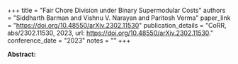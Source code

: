 +++
title = "Fair Chore Division under Binary Supermodular Costs"
authors = "Siddharth Barman and Vishnu V. Narayan and Paritosh Verma"
paper_link = "https://doi.org/10.48550/arXiv.2302.11530"
publication_details = "CoRR, abs/2302.11530, 2023, url: <a href='https://doi.org/10.48550/arXiv.2302.11530' target='_blank'>https://doi.org/10.48550/arXiv.2302.11530</a>."
conference_date = "2023"
notes = ""
+++

<b>Abstract:</b>
